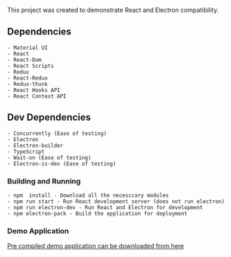 This project was created to demonstrate React and Electron compatibility.

## Dependencies
    - Material UI
    - React
    - React-Dom
    - React Scripts
    - Redux
    - React-Redux
    - Redux-thunk
    - React Hooks API
    - React Context API

## Dev Dependencies 

    - Concurrently (Ease of testing)
    - Electron
    - Electron-builder
    - TypeScript
    - Wait-on (Ease of testing)
    - Electron-is-dev (Ease of testing)
    
### Building and Running 

    - npm  install - Download all the necesccary modules 
    - npm run start - Run React development server (does not run electron)
    - npm run electron-dev - Run React and Electron for development 
    - npm electron-pack - Build the application for deployment
    
 ### Demo Application
 
 [Pre compiled demo application can be downloaded from here](https://github.com/HzKharel/SuperheroSearchElectron/raw/master/dist/Super%20Search%20Setup%200.1.0.exe)
